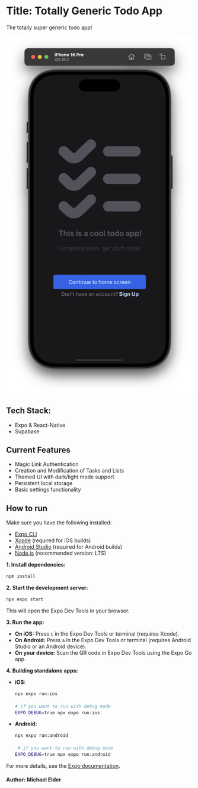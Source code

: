 # Title: Totally Generic Todo App

The totally super generic todo app!

![home screen of the mobile appilication](previewimage.png)

## Tech Stack:

- Expo & React-Native
- Supabase

## Current Features

- Magic Link Authentication
- Creation and Modification of Tasks and Lists
- Themed UI with dark/light mode support
- Persistent local storage
- Basic settings functionality


## How to run

Make sure you have the following installed:

- [Expo CLI](https://docs.expo.dev/get-started/installation/)
- [Xcode](https://developer.apple.com/xcode/) (required for iOS builds)
- [Android Studio](https://developer.android.com/studio) (required for Android builds)
- [Node.js](https://nodejs.org/) (recommended version: LTS)

**1. Install dependencies:**

```sh
npm install
```

**2. Start the development server:**

```sh
npx expo start
```

This will open the Expo Dev Tools in your browser.

**3. Run the app:**

- **On iOS:** Press `i` in the Expo Dev Tools or terminal (requires Xcode).
- **On Android:** Press `a` in the Expo Dev Tools or terminal (requires Android Studio or an Android device).
- **On your device:** Scan the QR code in Expo Dev Tools using the Expo Go app.

**4. Building standalone apps:**

- **iOS:**

  ```sh
  npx expo run:ios

  # if you want to run with debug mode
  EXPO_DEBUG=true npx expo run:ios
  ```

- **Android:**

  ```sh
  npx expo run:android

   # if you want to run with debug mode
  EXPO_DEBUG=true npx expo run:android
  ```

For more details, see the [Expo documentation](https://docs.expo.dev/).

#### Author: Michael Elder
